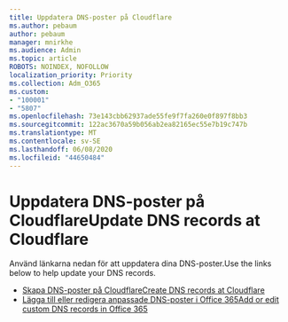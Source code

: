 ```yaml
---
title: Uppdatera DNS-poster på Cloudflare
ms.author: pebaum
author: pebaum
manager: mnirkhe
ms.audience: Admin
ms.topic: article
ROBOTS: NOINDEX, NOFOLLOW
localization_priority: Priority
ms.collection: Adm_O365
ms.custom:
- "100001"
- "5807"
ms.openlocfilehash: 73e143cbb62937ade55fe9f7fa260e0f897f8bb3
ms.sourcegitcommit: 122ac3670a59b056ab2ea82165ec55e7b19c747b
ms.translationtype: MT
ms.contentlocale: sv-SE
ms.lasthandoff: 06/08/2020
ms.locfileid: "44650484"
---
```

# <a name="update-dns-records-at-cloudflare"></a><span data-ttu-id="a42c1-102">Uppdatera DNS-poster på Cloudflare</span><span class="sxs-lookup"><span data-stu-id="a42c1-102">Update DNS records at Cloudflare</span></span>

<span data-ttu-id="a42c1-103">Använd länkarna nedan för att uppdatera dina DNS-poster.</span><span class="sxs-lookup"><span data-stu-id="a42c1-103">Use the links below to help update your DNS records.</span></span>

- [<span data-ttu-id="a42c1-104">Skapa DNS-poster på Cloudflare</span><span class="sxs-lookup"><span data-stu-id="a42c1-104">Create DNS records at Cloudflare</span></span>](https://docs.microsoft.com/microsoft-365/admin/dns/create-dns-records-at-cloudflare?view=o365-worldwide)
- [<span data-ttu-id="a42c1-105">Lägga till eller redigera anpassade DNS-poster i Office 365</span><span class="sxs-lookup"><span data-stu-id="a42c1-105">Add or edit custom DNS records in Office 365</span></span>](https://docs.microsoft.com/microsoft-365/admin/setup/add-domain#add-or-edit-custom-dns-records)
